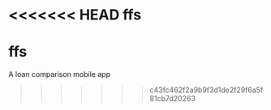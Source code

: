 <<<<<<< HEAD
ffs
=======
# ffs
A loan comparison mobile app 
>>>>>>> c43fc462f2a9b9f3d1de2f29f6a5f81cb7d20263
